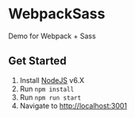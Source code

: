 # WebpackSass
Demo for Webpack + Sass

## Get Started

1. Install [NodeJS](https://nodejs.org/en/download/) v6.X
1. Run ```npm install```
2. Run ```npm run start```
4. Navigate to [http://localhost:3001](http://localhost:3001/)
